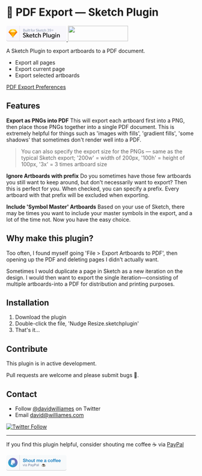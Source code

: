 # 📕 PDF Export — Sketch Plugin

<a href="https://www.sketchapp.com">
  <img width="160" height="41" src="images/sketch-badge.png" >
</a>
<a href="http://bit.ly/SketchRunnerWebsite">
  <img width="160" height="41" src="http://sketchrunner.com/img/badge_blue.png" >
</a>

A Sketch Plugin to export artboards to a PDF document.

* Export all pages
* Export current page
* Export selected artboards

[PDF Export Preferences](images/pdf-export.png)

## Features

**Export as PNGs into PDF**
This will export each artboard first into a PNG, then place those PNGs together into a single PDF document.
This is extremely helpful for things such as 'images with fills', 'gradient fills', 'some shadows' that sometimes don't render well into a PDF.
> You can also specify the export size for the PNGs — same as the typical Sketch export; '200w' = width of 200px, '100h' = height of 100px, '3x' = 3 times artboard size


**Ignore Artboards with prefix**
Do you sometimes have those few artboards you still want to keep around, but don't necessarily want to export? Then this is perfect for you.
When checked, you can specify a prefix. Every artboard with that prefix will be excluded when exporting.


**Include 'Symbol Master' Artboards**
Based on your use of Sketch, there may be times you want to include your master symbols in the export, and a lot of the time not. Now you have the easy choice.


## Why make this plugin?

Too often, I found myself going 'File > Export Artboards to PDF', then opening up the PDF and deleting pages I didn't actually want.

Sometimes I would duplicate a page in Sketch as a new iteration on the design. I would then want to export the single iteration—consisting of multiple artboards-into a PDF for distribution and printing purposes.


## Installation

1. Download the plugin
2. Double-click the file, 'Nudge Resize.sketchplugin'
3. That's it...


## Contribute

This plugin is in active development.

Pull requests are welcome and please submit bugs 🐛.

## Contact

* Follow [@davidwilliames](https://twitter.com/davidwilliames) on Twitter
* Email <david@williames.com>

[![Twitter Follow](https://img.shields.io/twitter/follow/davidwilliames.svg?style=social&label=Follow)]()

---

If you find this plugin helpful, consider shouting me coffee ☕️ via [PayPal](https://www.paypal.me/dtw/5)

<a href="https://www.paypal.me/dtw/5">
  <img width="160" height="41" src="images/paypal-badge.png" >
</a>

